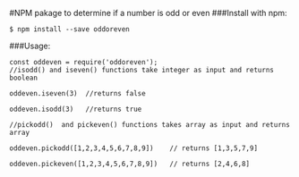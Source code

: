 #NPM pakage to determine if a number is odd or even
###Install with npm:
```
$ npm install --save oddoreven
```


###Usage:
```
const oddeven = require('oddoreven');
//isodd() and iseven() functions take integer as input and returns boolean

oddeven.iseven(3)  //returns false     

oddeven.isodd(3)   //returns true
```
```
//pickodd()  and pickeven() functions takes array as input and returns array

oddeven.pickodd([1,2,3,4,5,6,7,8,9])    // returns [1,3,5,7,9]

oddeven.pickeven([1,2,3,4,5,6,7,8,9])   // returns [2,4,6,8]

```